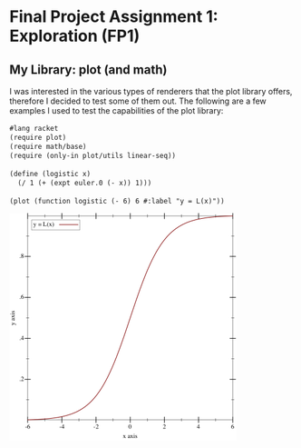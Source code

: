 # Final Project Assignment 1: Exploration (FP1)

## My Library: plot (and math)

I was interested in the various types of renderers that the plot library offers, therefore I decided to test some of them out. The following are a few examples I used to test the capabilities of the plot library: 

```
#lang racket
(require plot)
(require math/base)
(require (only-in plot/utils linear-seq))	 

(define (logistic x)
  (/ 1 (+ (expt euler.0 (- x)) 1)))

(plot (function logistic (- 6) 6 #:label "y = L(x)"))
```
![Logistic Curve Output](https://github.com/olearyevan/FP1/blob/master/logistic_curve.png?raw=true)
